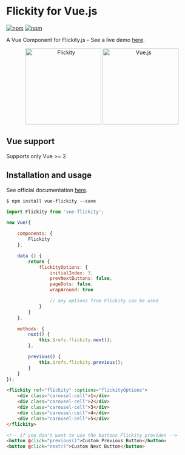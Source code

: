 # Flickity for Vue.js

[![npm](https://img.shields.io/npm/v/vue-flickity.svg)](https://www.npmjs.com/package/vue-flickity)
[![npm](https://img.shields.io/npm/dt/vue-flickity.svg)](https://www.npmjs.com/package/vue-flickity)

A Vue Component for Flickity.js - See a live demo [here](http://drewjbartlett.com/demos/vue-flickity/).

<p align="center">
    <img width="200" src="http://flickity.metafizzy.co/img/flickity-illustration.gif" alt="Flickity">
    <img width="200" src="https://vuejs.org/images/logo.png" alt="Vue.js">
</p>

## Vue support

Supports only Vue >= 2

## Installation and usage

See official documentation [here](http://flickity.metafizzy.co/).

    $ npm install vue-flickity --save

```javascript
import Flickity from 'vue-flickity';

new Vue({

    components: {
        Flickity
    },

    data () {
        return {
            flickityOptions: {
                initialIndex: 3,
                prevNextButtons: false,
                pageDots: false,
                wrapAround: true

                // any options from Flickity can be used
            }
        }
    },

    methods: {
        next() {
            this.$refs.flickity.next();
        },

        previous() {
            this.$refs.flickity.previous();
        }
    }
});
```

```html
<flickity ref="flickity" :options="flickityOptions">
    <div class="carousel-cell">1</div>
    <div class="carousel-cell">2</div>
    <div class="carousel-cell">3</div>
    <div class="carousel-cell">4</div>
    <div class="carousel-cell">5</div>
</flickity>

<!-- if you don't want to use the buttons Flickity provides -->
<button @click="previous()">Custom Previous Button</button>
<button @click="next()">Custom Next Button</button>
```
